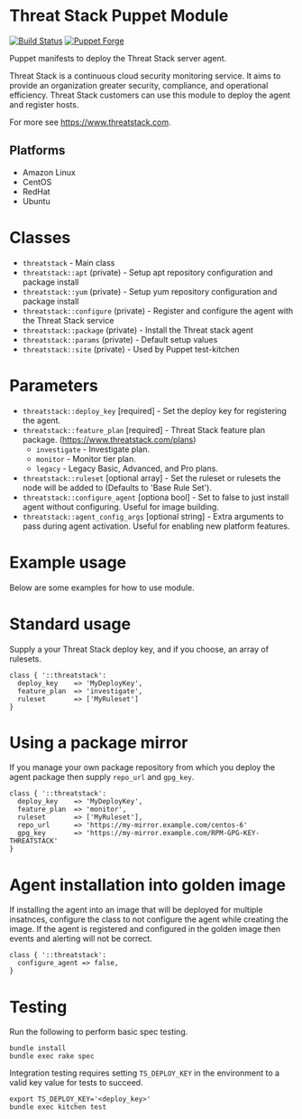 Threat Stack Puppet Module
================

[![Build Status](https://travis-ci.org/threatstack/threatstack-puppet.svg?branch=master)][travis]
[![Puppet Forge](http://img.shields.io/puppetforge/v/threatstack/threatstack.svg)][module]

[travis]: https://travis-ci.org/threatstack/threatstack-puppet
[module]: https://forge.puppetlabs.com/threatstack/threatstack

Puppet manifests to deploy the Threat Stack server agent.

Threat Stack is a continuous cloud security monitoring service. It aims to provide an organization greater security, compliance, and operational efficiency.  Threat Stack customers can use this module to deploy the agent and register hosts.

For more see https://www.threatstack.com.

Platforms
---------

* Amazon Linux
* CentOS
* RedHat
* Ubuntu

Classes
=======

* `threatstack` - Main class
* `threatstack::apt` (private) - Setup apt repository configuration and package install
* `threatstack::yum` (private) - Setup yum repository configuration and package install
* `threatstack::configure` (private) - Register and configure the agent with the Threat Stack service
* `threatstack::package` (private) - Install the Threat stack agent
* `threatstack::params` (private) - Default setup values
* `threatstack::site` (private) - Used by Puppet test-kitchen

Parameters
=====

* `threatstack::deploy_key` [required] - Set the deploy key for registering the agent.
* `threatstack::feature_plan` [required] - Threat Stack feature plan package. (https://www.threatstack.com/plans)
  * `investigate` - Investigate plan.
  * `monitor` - Monitor tier plan.
  * `legacy` - Legacy Basic, Advanced, and Pro plans.
* `threatstack::ruleset` [optional array] - Set the ruleset or rulesets the node will be added to (Defaults to 'Base Rule Set').
* `threatstack::configure_agent` [optiona bool] - Set to false to just install agent without configuring. Useful for image building.
* `threatstack::agent_config_args` [optional string] - Extra arguments to pass during agent activation.  Useful for enabling new platform features.

Example usage
=====
Below are some examples for how to use module.

Standard usage
===
Supply a your Threat Stack deploy key, and if you choose, an array of rulesets.
```
class { '::threatstack':
  deploy_key    => 'MyDeployKey',
  feature_plan  => 'investigate',
  ruleset       => ['MyRuleset']
}
```
Using a package mirror
===
If you manage your own package repository from which you deploy the agent package then supply `repo_url` and `gpg_key`.
```
class { '::threatstack':
  deploy_key    => 'MyDeployKey',
  feature_plan  => 'monitor',
  ruleset       => ['MyRuleset'],
  repo_url      => 'https://my-mirror.example.com/centos-6'
  gpg_key       => 'https://my-mirror.example.com/RPM-GPG-KEY-THREATSTACK'
}
```

Agent installation into golden image
===
If installing the agent into an image that will be deployed for multiple insatnces, configure the class to not configure the agent while creating the image.  If the agent is registered and configured in the golden image then events and alerting will not be correct.
```
class { '::threatstack':
  configure_agent => false,
}
```

Testing
=======
Run the following to perform basic spec testing.
```
bundle install
bundle exec rake spec
```

Integration testing requires setting `TS_DEPLOY_KEY` in the environment to a valid key value for tests to succeed.
```
export TS_DEPLOY_KEY='<deploy_key>'
bundle exec kitchen test
```

